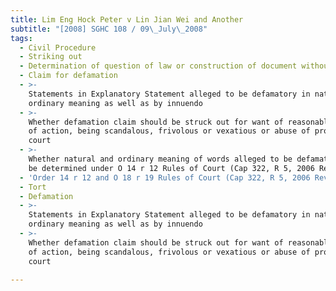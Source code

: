 ```yaml
---
title: Lim Eng Hock Peter v Lin Jian Wei and Another
subtitle: "[2008] SGHC 108 / 09\_July\_2008"
tags:
  - Civil Procedure
  - Striking out
  - Determination of question of law or construction of document without trial
  - Claim for defamation
  - >-
    Statements in Explanatory Statement alleged to be defamatory in natural and
    ordinary meaning as well as by innuendo
  - >-
    Whether defamation claim should be struck out for want of reasonable cause
    of action, being scandalous, frivolous or vexatious or abuse of process of
    court
  - >-
    Whether natural and ordinary meaning of words alleged to be defamatory may
    be determined under O 14 r 12 Rules of Court (Cap 322, R 5, 2006 Rev Ed)
  - 'Order 14 r 12 and O 18 r 19 Rules of Court (Cap 322, R 5, 2006 Rev Ed)'
  - Tort
  - Defamation
  - >-
    Statements in Explanatory Statement alleged to be defamatory in natural and
    ordinary meaning as well as by innuendo
  - >-
    Whether defamation claim should be struck out for want of reasonable cause
    of action, being scandalous, frivolous or vexatious or abuse of process of
    court

---
```


